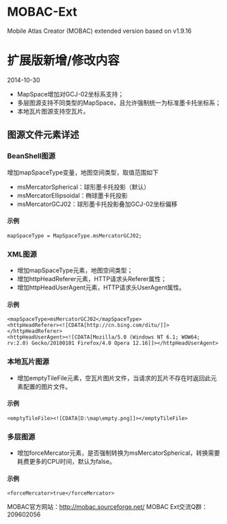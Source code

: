 MOBAC-Ext
=========

Mobile Atlas Creator (MOBAC) extended version based on v1.9.16

# 扩展版新增/修改内容

2014-10-30
- MapSpace增加对GCJ-02坐标系支持；
- 多层图源支持不同类型的MapSpace，且允许强制统一为标准墨卡托坐标系；
- 本地瓦片图源支持空瓦片。

## 图源文件元素详述

### BeanShell图源
增加mapSpaceType变量，地图空间类型，取值范围如下
- msMercatorSpherical：球形墨卡托投影（默认）
- msMercatorEllipsoidal：椭球墨卡托投影
- msMercatorGCJ02：球形墨卡托投影叠加GCJ-02坐标偏移

#### 示例
	mapSpaceType = MapSpaceType.msMercatorGCJ02;

### XML图源
- 增加mapSpaceType元素，地图空间类型；
- 增加httpHeadReferer元素，HTTP请求头Referer属性；
- 增加httpHeadUserAgent元素，HTTP请求头UserAgent属性。

#### 示例
	<mapSpaceType>msMercatorGCJ02</mapSpaceType>
	<httpHeadReferer><![CDATA[http://cn.bing.com/ditu/]]></httpHeadReferer>
	<httpHeadUserAgent><![CDATA[Mozilla/5.0 (Windows NT 6.1; WOW64; rv:2.0) Gecko/20100101 Firefox/4.0 Opera 12.16]]></httpHeadUserAgent>

### 本地瓦片图源
- 增加emptyTileFile元素，空瓦片图片文件，当请求的瓦片不存在时返回此元素配置的图片文件。

#### 示例
	<emptyTileFile><![CDATA[D:\map\empty.png]]></emptyTileFile>

### 多层图源
- 增加forceMercator元素，是否强制转换为msMercatorSpherical，转换需要耗费更多的CPU时间，默认为false。

#### 示例
	<forceMercator>true</forceMercator>


MOBAC官方网站：http://mobac.sourceforge.net/
MOBAC Ext交流Q群：209602056
